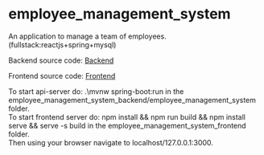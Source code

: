 # employee_management_system
An application to manage a team of employees. (fullstack:reactjs+spring+mysql)

Backend source code: <a target="_blank" href="https://www.github.com/giorgosathanasopoulos/employee_management_system_backend">Backend</a>

Frontend source code: <a target="_blank" href="https://www.github.com/giorgosathanasopoulos/employee_management_system_frontend">Frontend</a>

To start api-server do: .\mvnw spring-boot:run in the employee_management_system_backend/employee_management_system folder.<br>
To start frontend server do: npm install && npm run build && npm install serve && serve -s build in the employee_management_system_frontend folder.<br>
Then using your browser navigate to localhost/127.0.0.1:3000.
